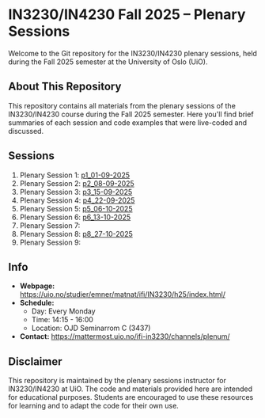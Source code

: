 # IN3230/IN4230 Fall 2025 – Plenary Sessions

Welcome to the Git repository for the IN3230/IN4230 plenary sessions,
held during the Fall 2025 semester at the University of Oslo (UiO).

## About This Repository ##

This repository contains all materials from the plenary sessions of
the IN3230/IN4230 course during the Fall 2025 semester. Here you'll
find brief summaries of each session and code examples that were
live-coded and discussed.

## Sessions ##

  1. Plenary Session 1: [p1_01-09-2025](p1_01-09-2025/)
  2. Plenary Session 2: [p2_08-09-2025](p2_08-09-2025/)
  3. Plenary Session 3: [p3_15-09-2025](p3_15-09-2025/)
  4. Plenary Session 4: [p4_22-09-2025](p4_22-09-2025/)
  5. Plenary Session 5: [p5_06-10-2025](p5_06-10-2025/)
  6. Plenary Session 6: [p6_13-10-2025](p6_13-10-2025/)
  7. Plenary Session 7: 
  8. Plenary Session 8: [p8_27-10-2025](p8_27-10-2025/)
  9. Plenary Session 9: 

## Info ##

- **Webpage:** <https://uio.no/studier/emner/matnat/ifi/IN3230/h25/index.html/>
- **Schedule:**
  - Day: Every Monday
  - Time: 14:15 - 16:00
  - Location: OJD Seminarrom C (3437)
- **Contact:** <https://mattermost.uio.no/ifi-in3230/channels/plenum/>

## Disclaimer ##
This repository is maintained by the plenary sessions instructor for
IN3230/IN4230 at UiO. The code and materials provided here are
intended for educational purposes. Students are encouraged to use
these resources for learning and to adapt the code for their own use.
